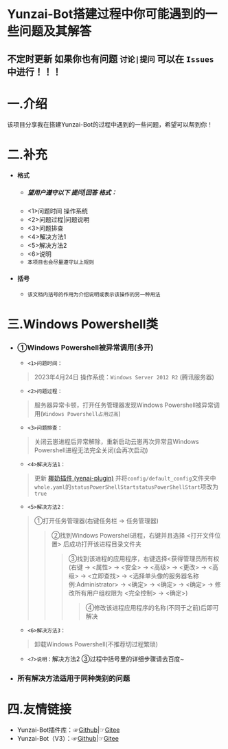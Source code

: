 # Yunzai-Bot搭建过程中你可能遇到的一些问题及其解答
## 不定时更新 如果你也有问题 `讨论|提问` 可以在 ` Issues ` 中进行！！！

# 一.介绍
该项目分享我在搭建Yunzai-Bot的过程中遇到的一些问题，希望可以帮到你！

# 二.补充
* #### 格式

    * ##### 望用户遵守以下 提问|回答 格式：
    * <1>问题时间 操作系统
    * <2>问题过程|问题说明
    * <3>问题排查
    * <4>解决方法1
    * <5>解决方法2
    * <6>说明
    * `本项目也会尽量遵守以上规则`
* #### 括号

    * `该文档内括号的作用为介绍说明或表示该操作的另一种用法`

# 三.Windows Powershell类
* ### ①Windows Powershell被异常调用(多开)

    * `<1>问题时间：`
    >2023年4月24日 操作系统：`Windows Server 2012 R2` (腾讯服务器)
    * `<2>问题过程：`
    >服务器异常卡顿，打开任务管理器发现Windows Powershell被异常调用(`Windows Powershell占用过高`)
    * `<3>问题排查：`
    >关闭云崽进程后异常解除，重新启动云崽再次异常且Windows Powershell进程无法完全关闭(会再次启动)
    * `<4>解决方法1：`
    >更新 [椰奶插件 (yenai-plugin)](https://gitee.com/link?target=https%3A%2F%2Fwww.yenai.ren) 并将`config/default_config`文件夹中`whole.yaml`的`statusPowerShellStartstatusPowerShellStart`项改为`true`
    * `<5>解决方法2：`
    >①打开任务管理器(右键任务栏 → 任务管理器)
    >>②找到Windows Powershell进程，右键并且选择 <打开文件位置> 后成功打开该进程目录文件夹
    >>>③找到该进程的应用程序，右键选择<获得管理员所有权(右键 → <属性> → <安全> → <高级> → <更改> → <高级> → <立即查找> → <选择单头像的服务器名称 例:Administrator> → <确定> → <确定> → <确定> → 修改所有用户组权限为 <完全控制> → <确定>)
    >>>>④修改该进程应用程序的名称(不同于之前)后即可解决
    * `<6>解决方法3：`
    >卸载Windows Powershell(不推荐切过程繁琐)
    * `<7>说明：`解决方法2 ③过程中括号里的详细步骤请去百度~
* ### 所有解决方法适用于同种类别的问题
# 四.友情链接
* Yunzai-Bot插件库：☞[Github](https://gitee.com/link?target=https%3A%2F%2Fgithub.com%2FyhArcadia%2FYunzai-Bot-plugins-index)|☞[Gitee](https://gitee.com/yhArcadia/Yunzai-Bot-plugins-index)
* Yunzai-Bot（V3）：☞[Github](https://gitee.com/link?target=https%3A%2F%2Fgithub.com%2FLe-niao%2FYunzai-Bot)|☞[Gitee](https://gitee.com/Le-niao/Yunzai-Bot)
